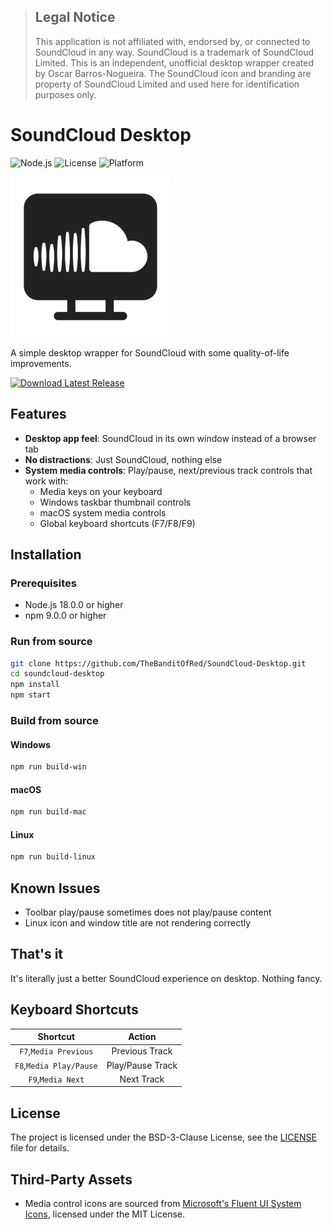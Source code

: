 > ## Legal Notice
> This application is not affiliated with, endorsed by, or connected to SoundCloud in any way. SoundCloud is a trademark of SoundCloud Limited. This is an independent, unofficial desktop wrapper created by Oscar Barros-Nogueira. The SoundCloud icon and branding are property of SoundCloud Limited and used here for identification purposes only.

# SoundCloud Desktop
![Node.js](https://img.shields.io/badge/Node.js-18+-339933?logo=node.js)
![License](https://img.shields.io/badge/license-BSD--3--Clause-green)
![Platform](https://img.shields.io/badge/platform-Windows%20%7C%20macOS%20%7C%20Linux-lightgrey)

<img src="assets/icon.png" width="256" height="256">

A simple desktop wrapper for SoundCloud with some quality-of-life improvements.

[![Download Latest Release](https://img.shields.io/github/v/release/TheBanditOfRed/SoundCloud-Desktop?style=for-the-badge&logo=github)](https://github.com/TheBanditOfRed/SoundCloud-Desktop/releases/latest)

## Features

- **Desktop app feel**: SoundCloud in its own window instead of a browser tab
- **No distractions**: Just SoundCloud, nothing else
- **System media controls**: Play/pause, next/previous track controls that work with:
  - Media keys on your keyboard
  - Windows taskbar thumbnail controls
  - macOS system media controls
  - Global keyboard shortcuts (F7/F8/F9)

## Installation

### Prerequisites
- Node.js 18.0.0 or higher
- npm 9.0.0 or higher

### Run from source
```bash
git clone https://github.com/TheBanditOfRed/SoundCloud-Desktop.git
cd soundcloud-desktop
npm install
npm start
```

### Build from source

#### Windows
```bash
npm run build-win
```

#### macOS
```bash
npm run build-mac
```

#### Linux
```bash
npm run build-linux
```

## Known Issues
- Toolbar play/pause sometimes does not play/pause content
- Linux icon and window title are not rendering correctly

## That's it

It's literally just a better SoundCloud experience on desktop. Nothing fancy.

## Keyboard Shortcuts
|        Shortcut         |      Action      |
|:-----------------------:|:----------------:|
|  `F7`,`Media Previous`  |  Previous Track  |
| `F8`,`Media Play/Pause` | Play/Pause Track |
|    `F9`,`Media Next`    |    Next Track    |

## License

The project is licensed under the BSD-3-Clause License, see the [LICENSE](LICENSE) file for details.

## Third-Party Assets
- Media control icons are sourced from [Microsoft's Fluent UI System Icons](https://github.com/microsoft/fluentui-system-icons), licensed under the MIT License.
